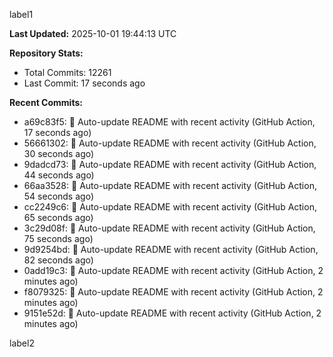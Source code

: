 
label1 
<!-- ACTIVITY_START -->
**Last Updated:** 2025-10-01 19:44:13 UTC

**Repository Stats:**
- Total Commits: 12261
- Last Commit: 17 seconds ago

**Recent Commits:**
- a69c83f5: 🤖 Auto-update README with recent activity (GitHub Action, 17 seconds ago)
- 56661302: 🤖 Auto-update README with recent activity (GitHub Action, 30 seconds ago)
- 9dadcd73: 🤖 Auto-update README with recent activity (GitHub Action, 44 seconds ago)
- 66aa3528: 🤖 Auto-update README with recent activity (GitHub Action, 54 seconds ago)
- cc2249c6: 🤖 Auto-update README with recent activity (GitHub Action, 65 seconds ago)
- 3c29d08f: 🤖 Auto-update README with recent activity (GitHub Action, 75 seconds ago)
- 9d9254bd: 🤖 Auto-update README with recent activity (GitHub Action, 82 seconds ago)
- 0add19c3: 🤖 Auto-update README with recent activity (GitHub Action, 2 minutes ago)
- f8079325: 🤖 Auto-update README with recent activity (GitHub Action, 2 minutes ago)
- 9151e52d: 🤖 Auto-update README with recent activity (GitHub Action, 2 minutes ago)
<!-- ACTIVITY_END -->

label2
